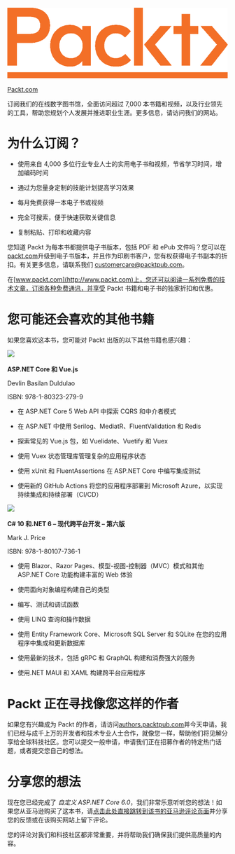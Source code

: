 ![](img/Packt_Logo_Orange__f36f26.png)

[Packt.com](http://Packt.com)

订阅我们的在线数字图书馆，全面访问超过 7,000 本书籍和视频，以及行业领先的工具，帮助您规划个人发展并推进职业生涯。更多信息，请访问我们的网站。

# 为什么订阅？

+   使用来自 4,000 多位行业专业人士的实用电子书和视频，节省学习时间，增加编码时间

+   通过为您量身定制的技能计划提高学习效果

+   每月免费获得一本电子书或视频

+   完全可搜索，便于快速获取关键信息

+   复制粘贴、打印和收藏内容

您知道 Packt 为每本书都提供电子书版本，包括 PDF 和 ePub 文件吗？您可以在[packt.com](http://packt.com)升级到电子书版本，并且作为印刷书客户，您有权获得电子书副本的折扣。有关更多信息，请联系我们 customercare@packtpub.com。

在[www.packt.com](http://www.packt.com)上，您还可以阅读一系列免费的技术文章，订阅各种免费通讯，并享受 Packt 书籍和电子书的独家折扣和优惠。

# 您可能还会喜欢的其他书籍

如果您喜欢这本书，您可能对 Packt 出版的以下其他书籍也感兴趣：

![](https://www.packtpub.com/product/asp-net-core-and-vue-js/9781800206694)

**ASP.NET Core 和 Vue.js**

Devlin Basilan Duldulao

ISBN: 978-1-80323-279-9

+   在 ASP.NET Core 5 Web API 中探索 CQRS 和中介者模式

+   在 ASP.NET 中使用 Serilog、MediatR、FluentValidation 和 Redis

+   探索常见的 Vue.js 包，如 Vuelidate、Vuetify 和 Vuex

+   使用 Vuex 状态管理库管理复杂的应用程序状态

+   使用 xUnit 和 FluentAssertions 在 ASP.NET Core 中编写集成测试

+   使用新的 GitHub Actions 将您的应用程序部署到 Microsoft Azure，以实现持续集成和持续部署（CI/CD）

![](https://www.packtpub.com/product/c-10-and-net-6-modern-cross-platform-development-sixth-edition/9781801077361)

**C# 10 和.NET 6 – 现代跨平台开发 – 第六版**

Mark J. Price

ISBN: 978-1-80107-736-1

+   使用 Blazor、Razor Pages、模型-视图-控制器（MVC）模式和其他 ASP.NET Core 功能构建丰富的 Web 体验

+   使用面向对象编程构建自己的类型

+   编写、测试和调试函数

+   使用 LINQ 查询和操作数据

+   使用 Entity Framework Core、Microsoft SQL Server 和 SQLite 在您的应用程序中集成和更新数据库

+   使用最新的技术，包括 gRPC 和 GraphQL 构建和消费强大的服务

+   使用.NET MAUI 和 XAML 构建跨平台应用程序

# Packt 正在寻找像您这样的作者

如果您有兴趣成为 Packt 的作者，请访问[authors.packtpub.com](http://authors.packtpub.com)并今天申请。我们已经与成千上万的开发者和技术专业人士合作，就像您一样，帮助他们将见解分享给全球科技社区。您可以提交一般申请，申请我们正在招募作者的特定热门话题，或者提交您自己的想法。

# 分享您的想法

现在您已经完成了 *自定义 ASP.NET Core 6.0*，我们非常乐意听听您的想法！如果您从亚马逊购买了这本书，请[点击此处直接跳转到该书的亚马逊评论页面](https://packt.link/r/1803233605)并分享您的反馈或在该购买网站上留下评论。

您的评论对我们和科技社区都非常重要，并将帮助我们确保我们提供高质量的内容。
